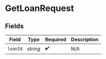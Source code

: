 # GetLoanRequest


## Fields

| Field              | Type               | Required           | Description        |
| ------------------ | ------------------ | ------------------ | ------------------ |
| `loanId`           | *string*           | :heavy_check_mark: | N/A                |